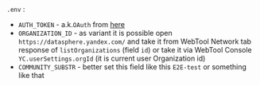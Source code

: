 `.env` :

-   `AUTH_TOKEN` - a.k.`OAuth` from [here](https://cloud.yandex.ru/docs/iam/operations/iam-token/create)
-   `ORGANIZATION_ID` - as variant it is possible open `https://datasphere.yandex.com/` and take it from WebTool Network tab response of `listOrganizations` (field `id`) or take it via WebTool Console `YC.userSettings.orgId` (it is current user Organization id)
-   `COMMUNITY_SUBSTR` - better set this field like this `E2E-test` or something like that
